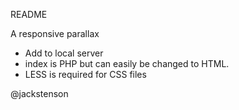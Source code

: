 README

A responsive parallax

- Add to local server 
- index is PHP but can easily be changed to HTML.
- LESS is required for CSS files

@jackstenson